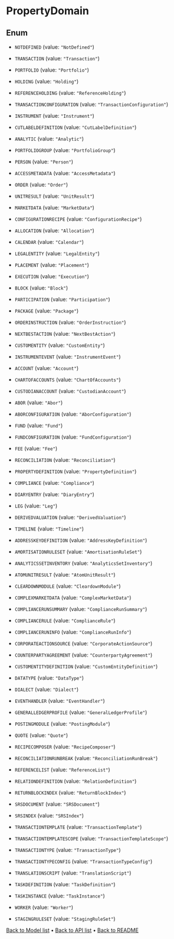 

# PropertyDomain

## Enum


* `NOTDEFINED` (value: `"NotDefined"`)

* `TRANSACTION` (value: `"Transaction"`)

* `PORTFOLIO` (value: `"Portfolio"`)

* `HOLDING` (value: `"Holding"`)

* `REFERENCEHOLDING` (value: `"ReferenceHolding"`)

* `TRANSACTIONCONFIGURATION` (value: `"TransactionConfiguration"`)

* `INSTRUMENT` (value: `"Instrument"`)

* `CUTLABELDEFINITION` (value: `"CutLabelDefinition"`)

* `ANALYTIC` (value: `"Analytic"`)

* `PORTFOLIOGROUP` (value: `"PortfolioGroup"`)

* `PERSON` (value: `"Person"`)

* `ACCESSMETADATA` (value: `"AccessMetadata"`)

* `ORDER` (value: `"Order"`)

* `UNITRESULT` (value: `"UnitResult"`)

* `MARKETDATA` (value: `"MarketData"`)

* `CONFIGURATIONRECIPE` (value: `"ConfigurationRecipe"`)

* `ALLOCATION` (value: `"Allocation"`)

* `CALENDAR` (value: `"Calendar"`)

* `LEGALENTITY` (value: `"LegalEntity"`)

* `PLACEMENT` (value: `"Placement"`)

* `EXECUTION` (value: `"Execution"`)

* `BLOCK` (value: `"Block"`)

* `PARTICIPATION` (value: `"Participation"`)

* `PACKAGE` (value: `"Package"`)

* `ORDERINSTRUCTION` (value: `"OrderInstruction"`)

* `NEXTBESTACTION` (value: `"NextBestAction"`)

* `CUSTOMENTITY` (value: `"CustomEntity"`)

* `INSTRUMENTEVENT` (value: `"InstrumentEvent"`)

* `ACCOUNT` (value: `"Account"`)

* `CHARTOFACCOUNTS` (value: `"ChartOfAccounts"`)

* `CUSTODIANACCOUNT` (value: `"CustodianAccount"`)

* `ABOR` (value: `"Abor"`)

* `ABORCONFIGURATION` (value: `"AborConfiguration"`)

* `FUND` (value: `"Fund"`)

* `FUNDCONFIGURATION` (value: `"FundConfiguration"`)

* `FEE` (value: `"Fee"`)

* `RECONCILIATION` (value: `"Reconciliation"`)

* `PROPERTYDEFINITION` (value: `"PropertyDefinition"`)

* `COMPLIANCE` (value: `"Compliance"`)

* `DIARYENTRY` (value: `"DiaryEntry"`)

* `LEG` (value: `"Leg"`)

* `DERIVEDVALUATION` (value: `"DerivedValuation"`)

* `TIMELINE` (value: `"Timeline"`)

* `ADDRESSKEYDEFINITION` (value: `"AddressKeyDefinition"`)

* `AMORTISATIONRULESET` (value: `"AmortisationRuleSet"`)

* `ANALYTICSSETINVENTORY` (value: `"AnalyticsSetInventory"`)

* `ATOMUNITRESULT` (value: `"AtomUnitResult"`)

* `CLEARDOWNMODULE` (value: `"CleardownModule"`)

* `COMPLEXMARKETDATA` (value: `"ComplexMarketData"`)

* `COMPLIANCERUNSUMMARY` (value: `"ComplianceRunSummary"`)

* `COMPLIANCERULE` (value: `"ComplianceRule"`)

* `COMPLIANCERUNINFO` (value: `"ComplianceRunInfo"`)

* `CORPORATEACTIONSOURCE` (value: `"CorporateActionSource"`)

* `COUNTERPARTYAGREEMENT` (value: `"CounterpartyAgreement"`)

* `CUSTOMENTITYDEFINITION` (value: `"CustomEntityDefinition"`)

* `DATATYPE` (value: `"DataType"`)

* `DIALECT` (value: `"Dialect"`)

* `EVENTHANDLER` (value: `"EventHandler"`)

* `GENERALLEDGERPROFILE` (value: `"GeneralLedgerProfile"`)

* `POSTINGMODULE` (value: `"PostingModule"`)

* `QUOTE` (value: `"Quote"`)

* `RECIPECOMPOSER` (value: `"RecipeComposer"`)

* `RECONCILIATIONRUNBREAK` (value: `"ReconciliationRunBreak"`)

* `REFERENCELIST` (value: `"ReferenceList"`)

* `RELATIONDEFINITION` (value: `"RelationDefinition"`)

* `RETURNBLOCKINDEX` (value: `"ReturnBlockIndex"`)

* `SRSDOCUMENT` (value: `"SRSDocument"`)

* `SRSINDEX` (value: `"SRSIndex"`)

* `TRANSACTIONTEMPLATE` (value: `"TransactionTemplate"`)

* `TRANSACTIONTEMPLATESCOPE` (value: `"TransactionTemplateScope"`)

* `TRANSACTIONTYPE` (value: `"TransactionType"`)

* `TRANSACTIONTYPECONFIG` (value: `"TransactionTypeConfig"`)

* `TRANSLATIONSCRIPT` (value: `"TranslationScript"`)

* `TASKDEFINITION` (value: `"TaskDefinition"`)

* `TASKINSTANCE` (value: `"TaskInstance"`)

* `WORKER` (value: `"Worker"`)

* `STAGINGRULESET` (value: `"StagingRuleSet"`)



[Back to Model list](../README.md#documentation-for-models) &#8226; [Back to API list](../README.md#documentation-for-api-endpoints) &#8226; [Back to README](../README.md)


